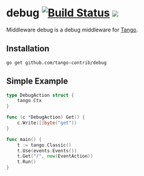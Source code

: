 debug [![Build Status](https://drone.io/github.com/tango-contrib/debug/status.png)](https://drone.io/github.com/tango-contrib/debug/latest) [![](http://gocover.io/_badge/github.com/tango-contrib/debug)](http://gocover.io/github.com/tango-contrib/debug)
======

Middleware debug is a debug middleware for [Tango](https://github.com/lunny/tango). 

## Installation

    go get github.com/tango-contrib/debug

## Simple Example

```Go
type DebugAction struct {
    tango.Ctx
}

func (c *DebugAction) Get() {
    c.Write([]byte("get"))
}

func main() {
    t := tango.Classic()
    t.Use(events.Events())
    t.Get("/", new(EventAction))
    t.Run()
}
```
